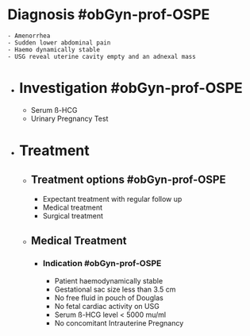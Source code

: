 # Diagnosis #obGyn-prof-OSPE
	- Amenorrhea
	- Sudden lower abdominal pain
	- Haemo dynamically stable
	- USG reveal uterine cavity empty and an adnexal mass
- # Investigation #obGyn-prof-OSPE
	- Serum ß-HCG
	- Urinary Pregnancy Test
- # Treatment
	- ## Treatment options #obGyn-prof-OSPE
		- Expectant treatment with regular follow up
		- Medical treatment
		- Surgical treatment
	- ## Medical Treatment
		- ### Indication #obGyn-prof-OSPE
			- Patient haemodynamically stable
			- Gestational sac size less than 3.5 cm
			- No free fluid in pouch of Douglas
			- No fetal cardiac activity on USG
			- Serum ß-HCG level < 5000 mu/ml
			- No concomitant Intrauterine Pregnancy